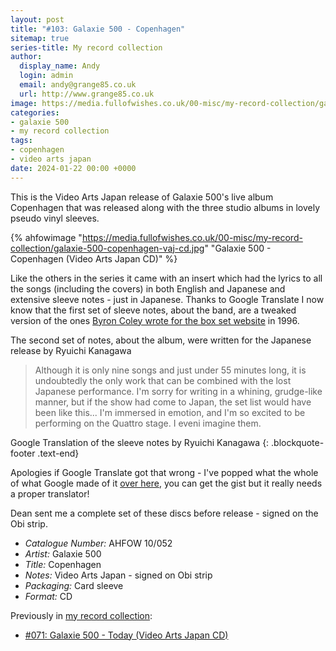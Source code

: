 ```yaml
---
layout: post
title: "#103: Galaxie 500 - Copenhagen"
sitemap: true
series-title: My record collection
author:
  display_name: Andy
  login: admin
  email: andy@grange85.co.uk
  url: http://www.grange85.co.uk
image: https://media.fullofwishes.co.uk/00-misc/my-record-collection/galaxie-500-copenhagen-vaj-cd.jpg
categories:
- galaxie 500
- my record collection
tags:
- copenhagen
- video arts japan
date: 2024-01-22 00:00 +0000
---
```

This is the Video Arts Japan release of Galaxie 500's live album Copenhagen that was released along with the three studio albums in lovely pseudo vinyl sleeves.

{% ahfowimage "https://media.fullofwishes.co.uk/00-misc/my-record-collection/galaxie-500-copenhagen-vaj-cd.jpg" "Galaxie 500 - Copenhagen (Video Arts Japan CD)" %}

Like the others in the series it came with an insert which had the lyrics to all the songs (including the covers) in both English and Japanese and extensive sleeve notes - just in Japanese. Thanks to Google Translate I now know that the first set of sleeve notes, about the band, are a tweaked version of the ones [Byron Coley wrote for the box set website](https://static.fullofwishes.co.uk/galaxie500box/pr1.html) in 1996.

<!--more-->

The second set of notes, about the album, were written for the Japanese release by Ryuichi Kanagawa 

> Although it is only nine songs and just under 55 minutes long, it is undoubtedly the only work that can be combined with the lost Japanese performance. I'm sorry for writing in a whining, grudge-like manner, but if the show had come to Japan, the set list would have been like this... I'm immersed in emotion, and I'm so excited to be performing on the Quattro stage. I eveni imagine them.

Google Translation of the sleeve notes by Ryuichi Kanagawa
{: .blockquote-footer .text-end}

Apologies if Google Translate got that wrong - I've popped what the whole of what Google made of it [over here](https://media.fullofwishes.co.uk/01-galaxie_500/docs/japanese-copenhagen-sleeve-notes-google-translate.txt), you can get the gist but it really needs a proper translator!

Dean sent me a complete set of these discs before release - signed on the Obi strip.

 - *Catalogue Number:* AHFOW 10/052
 - *Artist:* Galaxie 500
 - *Title:* Copenhagen
 - *Notes:* Video Arts Japan - signed on Obi strip
 - *Packaging:* Card sleeve 
 - *Format:* CD

 Previously in [my record collection](/category/my-record-collection):
  - [#071: Galaxie 500 - Today (Video Arts Japan CD)](/2023/09/21/my-record-collection-071-galaxie-500-today-video-arts-japan-cd/)

